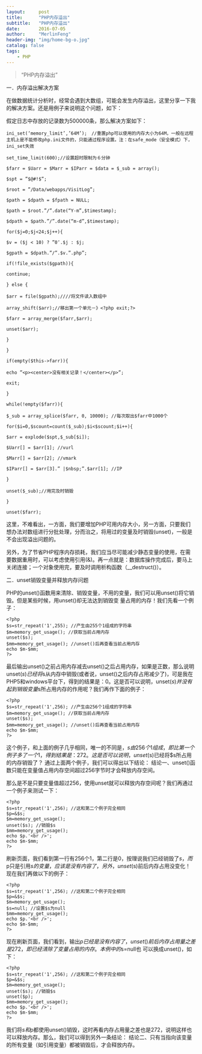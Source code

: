 ```yaml
---
layout:     post
title:      "PHP内存溢出"
subtitle:   "PHP内存溢出"
date:       2016-07-05
author:     "MerlinFeng"
header-img: "img/home-bg-o.jpg"
catalog: false
tags:
    - PHP
---
```


> “PHP内存溢出”

   一．内存溢出解决方案

   在做数据统计分析时，经常会遇到大数组，可能会发生内存溢出，这里分享一下我的解决方案。还是用例子来说明这个问题，如下：

   假定日志中存放的记录数为500000条，那么解决方案如下：

   ```
   ini_set(‘memory_limit’,’64M’);　//重置php可以使用的内存大小为64M，一般在远程主机上是不能修改php.ini文件的，只能通过程序设置。注：在safe_mode（安全模式）下，ini_set失效

   set_time_limit(600);//设置超时限制为６分钟

   $farr = $Uarr = $Marr = $IParr = $data = $_sub = array();

   $spt = ”$@#!$”;

   $root = ”/Data/webapps/VisitLog”;

   $path = $dpath = $fpath = NULL;

   $path = $root.”/”.date(“Y-m”,$timestamp);

   $dpath = $path.”/”.date(“m-d”,$timestamp);

   for($j=0;$j<24;$j++){

   $v = ($j < 10) ? ”0″.$j : $j;

   $gpath = $dpath.”/”.$v.”.php”;

   if(!file_exists($gpath)){

   continue;

   } else {

   $arr = file($gpath);////将文件读入数组中

   array_shift($arr);//移出第一个单元－》<?php exit;?>

   $farr = array_merge($farr,$arr);

   unset($arr);

   }

   }

   if(empty($this->farr)){

   echo ”<p><center>没有相关记录！</center></p>”;

   exit;

   }

   while(!empty($farr)){

   $_sub = array_splice($farr, 0, 10000); //每次取出$farr中1000个

   for($i=0,$scount=count($_sub);$i<$scount;$i++){

   $arr = explode($spt,$_sub[$i]);

   $Uarr[] = $arr[1]; //vurl

   $Marr[] = $arr[2]; //vmark

   $IParr[] = $arr[3].” |$nbsp;”.$arr[1]; //IP

   }

   unset($_sub);//用完及时销毁

   }

   unset($farr);
   ```





   这里，不难看出，一方面，我们要增加PHP可用内存大小，另一方面，只要我们想办法对数组进行分批处理，分而治之，将用过的变量及时销毁(unset)，一般是不会出现溢出问题的。

   另外，为了节省PHP程序内存损耗，我们应当尽可能减少静态变量的使用，在需要数据重用时，可以考虑使用引用(&)。再一点就是：数据库操作完成后，要马上关闭连接；一个对象使用完，要及时调用析构函数（__destruct()）。

   二．unset销毁变量并释放内存问题

   PHP的unset()函数用来清除、销毁变量，不用的变量，我们可以用unset()将它销毁。但是某些时候，用unset()却无法达到销毁变 量占用的内存！我们先看一个例子：


   ```
   <?php
   $s=str_repeat('1',255); //产生由255个1组成的字符串
   $m=memory_get_usage(); //获取当前占用内存
   unset($s);
   $mm=memory_get_usage(); //unset()后再查看当前占用内存
   echo $m-$mm;
   ?>
   ```


   最后输出unset()之前占用内存减去unset()之后占用内存，如果是正数，那么说明unset($s)已经将$s从内存中销毁(或者说，unset()之后内存占用减少了)，可是我在PHP5和windows平台下，得到的结果是：0。这是否可以说明，unset($s)并没有起 到销毁变量$s所占用内存的作用呢？我们再作下面的例子：


   ```
   <?php
   $s=str_repeat('1',256); //产生由256个1组成的字符串
   $m=memory_get_usage(); //获取当前占用内存
   unset($s);
   $mm=memory_get_usage(); //unset()后再查看当前占用内存
   echo $m-$mm;
   ?>
   ```


   这个例子，和上面的例子几乎相同，唯一的不同是，$s由256个1组成，即比第一个例子多了一个1，得到结果是：272。这是否可以说 明，unset($s)已经将$s所占用的内存销毁了？
   通过上面两个例子，我们可以得出以下结论：
   结论一、unset()函数只能在变量值占用内存空间超过256字节时才会释放内存空间。

   那么是不是只要变量值超过256，使用unset就可以释放内存空间呢？我们再通过一个例子来测试一下：


   ```
   <?php
   $s=str_repeat('1',256); //这和第二个例子完全相同
   $p=&$s;
   $m=memory_get_usage();
   unset($s); //销毁$s
   $mm=memory_get_usage();
   echo $p.'<br />';
   echo $m-$mm;
   ?>
   ```


   刷新页面，我们看到第一行有256个1，第二行是0，按理说我们已经销毁了$s，而$p只是引用$s的变量，应该是没有内容了，另 外，unset($s)前后内存占用没变化！现在我们再做以下的例子：


   ```
   <?php
   $s=str_repeat('1',256); //这和第二个例子完全相同
   $p=&$s;
   $m=memory_get_usage();
   $s=null; //设置$s为null
   $mm=memory_get_usage();
   echo $p.'<br />';
   echo $m-$mm;
   ?>
   ```


   现在刷新页面，我们看到，输出$p已经是没有内容了，unset()前后内存占用量之差是272，即已经清除了变量占用的内存。本例中的$s=null也 可以换成unset()，如下：


   ```
   <?php
   $s=str_repeat('1',256); //这和第二个例子完全相同
   $p=&$s;
   $m=memory_get_usage();
   unset($s); //销毁$s
   unset($p);
   $mm=memory_get_usage();
   echo $p.'<br />';
   echo $m-$mm;
   ?>
   ```


   我们将$s和$p都使用unset()销毁，这时再看内存占用量之差也是272，说明这样也可以释放内存。那么，我们可以得到另外一条结论：
   结论二、只有当指向该变量的所有变量（如引用变量）都被销毁后，才会释放内存。

